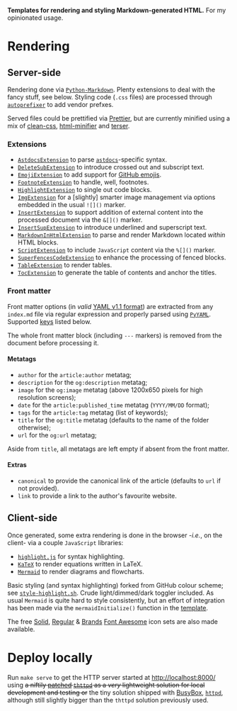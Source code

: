 **Templates for rendering and styling Markdown-generated HTML.** For my opinionated
usage.

# Rendering

## Server-side

Rendering done via [`Python-Markdown`](https://python-markdown.github.io/). Plenty
extensions to deal with the fancy stuff, see below. Styling code (`.css` files) are
processed through [`autoprefixer`](https://github.com/postcss/autoprefixer) to add
vendor prefxes.

Served files could be prettified via [Prettier](https://github.com/prettier/prettier),
but are currently minified using a mix of
[clean-css](https://github.com/clean-css/clean-css),
[html-minifier](https://github.com/kangax/html-minifier) and
[terser](https://github.com/terser/terser).

### Extensions

* [`AstdocsExtension`](https://github.com/carnarez/markdown-astdocs/) to parse
  [`astdocs`](https://github.com/carnarez/astdocs/)-specific syntax.
* [`DeleteSubExtension`](https://facelessuser.github.io/pymdown-extensions/extensions/tilde/)
  to introduce crossed out and subscript text.
* [`EmojiExtension`](https://python-markdown.github.io/extensions/emoji/) to add support
  for [GitHub emojis](https://github.com/github/gemoji).
* [`FootnoteExtension`](https://python-markdown.github.io/extensions/footnotes/) to
  handle, well, footnotes.
* [`HighlightExtension`](https://facelessuser.github.io/pymdown-extensions/extensions/highlight/)
  to single out code blocks.
* [`ImgExtension`](https://github.com/carnarez/markdown-img/) for a [slightly] smarter
  image management via options embedded in the usual `![]()` marker.
* [`InsertExtension`](https://github.com/carnarez/markdown-insert/) to support addition
  of external content into the processed document via the `&[]()` marker.
* [`InsertSupExtension`](https://facelessuser.github.io/pymdown-extensions/extensions/caret/)
  to introduce underlined and superscript text.
* [`MarkdownInHtmlExtension`](https://python-markdown.github.io/extensions/md_in_html/)
  to parse and render Markdown located *within* HTML blocks.
* [`ScriptExtension`](https://github.com/carnarez/markdown-script) to include
  `JavaScript` content via the `%[]()` marker.
* [`SuperFencesCodeExtension`](https://facelessuser.github.io/pymdown-extensions/extensions/superfences/)
  to enhance the processing of fenced blocks.
* [`TableExtension`](https://python-markdown.github.io/extensions/tables/) to render
  tables.
* [`TocExtension`](https://python-markdown.github.io/extensions/toc/) to generate the
  table of contents and anchor the titles.

### Front matter

Front matter options (in _valid_ [YAML v1.1 format](https://yaml.org/spec/1.1/)) are
extracted from any `index.md` file via regular expression and properly parsed using
[`PyYAML`](https://github.com/yaml/pyyaml). Supported [keys](https://ogp.me/) listed
below.

The whole front matter block (including `---` markers) is removed from the document
before processing it.

#### Metatags

* `author` for the `article:author` metatag;
* `description` for the `og:description` metatag;
* `image` for the `og:image` metatag (above 1200x650 pixels for high resolution screens);
* `date` for the `article:published_time` metatag (`YYYY/MM/DD` format);
* `tags` for the `article:tag` metatag (list of keywords);
* `title` for the `og:title` metatag (defaults to the name of the folder otherwise);
* `url` for the `og:url` metatag;

Aside from `title`, all metatags are left empty if absent from the front matter.

#### Extras

* `canonical` to provide the canonical link of the article (defaults to `url` if not
   provided).
* `link` to provide a link to the author's favourite website.

## Client-side

Once generated, some extra rendering is done in the browser -*i.e.*, on the client- via
a couple `JavaScript` libraries:

* [`highlight.js`](https://highlightjs.org/) for syntax highlighting.
* [`KaTeX`](https://katex.org/) to render equations written in LaTeX.
* [`Mermaid`](https://mermaidjs.github.io/) to render diagrams and flowcharts.

Basic styling (and syntax highlighting) forked from GitHub colour scheme; see
[`style-highlight.sh`](build/style-highlight.sh). Crude light/dimmed/dark toggler
included. As usual `Mermaid` is quite hard to style consistently, but an effort of
integration has been made via the `mermaidInitialize()` function in the
[template](build/template.html).

The free [Solid](https://fontawesome.com/v5.15/icons?d=gallery&s=solid&m=free), 
[Regular](https://fontawesome.com/v5.15/icons?d=gallery&s=regular&m=free) & 
[Brands](https://fontawesome.com/v5.15/icons?d=gallery&p=2&s=solid&m=free)
[Font Awesome](https://fontawesome.com/) icon sets are also made available.

# Deploy locally

Run `make serve` to get the HTTP server started at
[http://localhost:8000/](http://localhost:8000/) using ~~a niftily
[patched](https://blog.oddbit.com/post/2015-01-04-building-a-minimal-web-server-for-testing-kubernetes/)
[`thttpd`](https://acme.com/software/thttpd/) as a *very* lightweight solution for
local development and testing or~~ the tiny solution shipped with [BusyBox](https://www.busybox.net/),
[`httpd`](https://www.busybox.net/downloads/BusyBox.html#httpd), although still
slightly bigger than the `thttpd` solution previously used.
